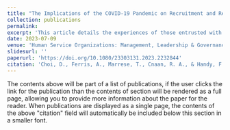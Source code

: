 ```yaml
---
title: "The Implications of the COVID-19 Pandemic on Recruitment and Retention of Volunteers and Donors in the US."
collection: publications
permalink: 
excerpt: 'This article details the experiences of those entrusted with the acquisition and retention of time and money for human service organizations during the pandemic.'
date: 2023-07-09
venue: 'Human Service Organizations: Management, Leadership & Governance'
slidesurl: ''
paperurl: 'https://doi.org/10.1080/23303131.2023.2232844'
citation: 'Choi, D., Ferris, A., Marrese, T., Cnaan, R. A., & Handy, F. (2023). The Implications of the COVID-19 Pandemic on Recruitment and Retention of Volunteers and Donors in the US. <i>Human Service Organizations: Management, Leadership & Governance</i>, 1-15.'
---
```


The contents above will be part of a list of publications, if the user clicks the link for the publication than the contents of section will be rendered as a full page, allowing you to provide more information about the paper for the reader. When publications are displayed as a single page, the contents of the above "citation" field will automatically be included below this section in a smaller font.
